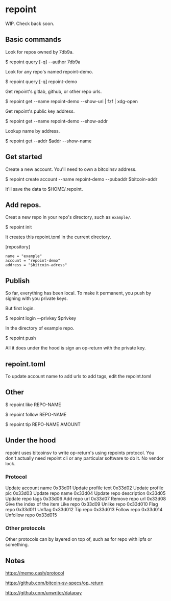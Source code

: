 # repoint

WIP. Check back soon.

## Basic commands

Look for repos owned by 7db9a.

$ repoint query [-q] --author 7db9a

Look for any repo's named repoint-demo.

$ repoint query [-q] repoint-demo

Get repoint's gitlab, github, or other repo urls.

$ repoint get --name repoint-demo --show-uri | fzf | xdg-open

Get repoint's public key address.

$ repoint get --name repoint-demo --show-addr

Lookup name by address.

$ repoint get --addr $addr --show-name

## Get started

Create a new account. You'll need to own a bitcoinsv address.

$ repoint create account --name repoint-demo --pubaddr $bitcoin-addr

It'll save the data to $HOME/.repoint.

## Add repos.

Creat a new repo in your repo's directory, such as `example/`.

$ repoint init

It creates this repoint.toml in the current directory.

[repository]
```
name = "example"
account = "repoint-demo"
address = "$bitcoin-adress"
```

## Publish 

So far, everything has been local. To make it permanent, you push by signing with you private keys.

But first login.

$ repoint login --privkey $privkey

In the directory of example repo.

$ repoint push

All it does under the hood is sign an op-return with the private key.

## repoint.toml

To update account name to add urls to add tags, edit the repoint.toml

## Other

$ repoint like REPO-NAME

$ repoint follow REPO-NAME

$ repoint tip REPO-NAME AMOUNT

## Under the hood

repoint uses bitcoinsv to write op-return's using repoints protocol. You don't actually need repoint cli or any particular software to do it. No vendor lock.

### Protocol

Update account name               0x33d01
Update profile text               0x33d02
Update profile pic                0x33d03
Update repo name                  0x33d04
Update repo description           0x33d05
Update repo tags                  0x33d06
Add repo url                      0x33d07
Remove repo url                   0x33d08  Give the index of the item
Like repo                         0x33d09
Unlike repo                       0x33d010
Flag repo                         0x33d011
Unflag                            0x33d012
Tip repo                          0x33d013
Follow repo                       0x33d014
Unfollow repo                     0x33d015

### Other protocols

Other protocols can by layered on top of, such as for repo with ipfs or something.

## Notes

https://memo.cash/protocol

https://github.com/bitcoin-sv-specs/op_return

https://github.com/unwriter/datapay
